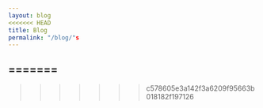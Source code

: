 ```yaml
---
layout: blog
<<<<<<< HEAD
title: Blog
permalink: "/blog/"s
---
```

=======
---

>>>>>>> c578605e3a142f3a6209f95663b018182f197126
